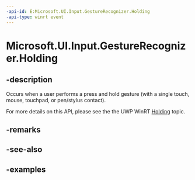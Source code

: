 ```yaml
---
-api-id: E:Microsoft.UI.Input.GestureRecognizer.Holding
-api-type: winrt event
---
```


# Microsoft.UI.Input.GestureRecognizer.Holding

<!--
public event Windows.Foundation.TypedEventHandler<Microsoft.UI.Input.GestureRecognizer,Microsoft.UI.Input.HoldingEventArgs> Holding;
-->

## -description

Occurs when a user performs a press and hold gesture (with a single touch, mouse, touchpad, or pen/stylus contact).

For more details on this API, please see the the UWP WinRT [Holding](/uwp/api/windows.ui.input.gesturerecognizer.holding) topic.

## -remarks

## -see-also

## -examples
